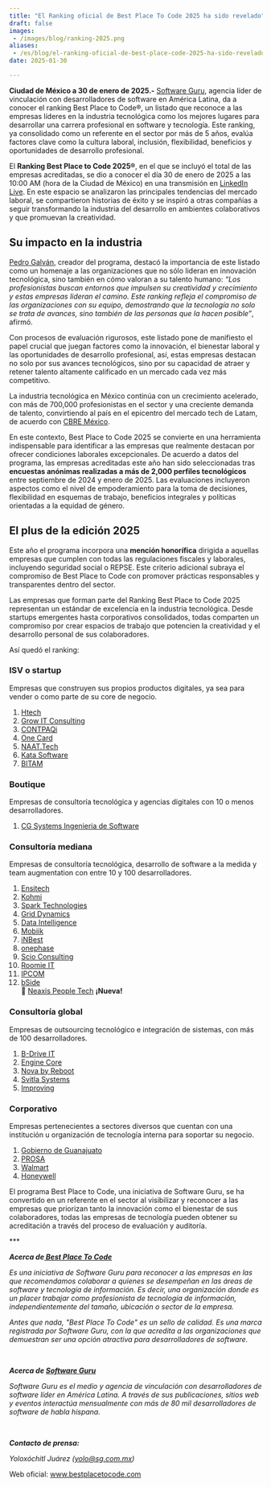 ```yaml
---
title: "El Ranking oficial de Best Place To Code 2025 ha sido revelado"
draft: false
images:
 - /images/blog/ranking-2025.png
aliases:
 - /es/blog/el-ranking-oficial-de-best-place-code-2025-ha-sido-revelado
date: 2025-01-30

---
```


<p><strong>Ciudad de México a 30 de enero de 2025.-</strong> <a href="https://sg.com.mx">Software Guru</a>, agencia líder de vinculación con desarrolladores de software en América Latina, da a conocer el ranking Best Place to Code®, un listado que reconoce a las empresas líderes en la industria tecnológica como los mejores lugares para desarrollar una carrera profesional en software y tecnología. Este ranking, ya consolidado como un referente en el sector por más de 5 años, evalúa factores clave como la cultura laboral, inclusión, flexibilidad, beneficios y oportunidades de desarrollo profesional.&nbsp;</p>

<p>El <strong>Ranking Best Place to Code 2025®</strong>, en el que se incluyó el total de las empresas acreditadas, se dio a conocer el día 30 de enero de 2025 a las 10:00 AM (hora de la Ciudad de México) en una transmisión en <a href="https://www.linkedin.com/events/7286054098783649792">LinkedIn Live</a>. En este espacio se analizaron las principales tendencias del mercado laboral, se compartieron historias de éxito y se inspiró a otras compañías a seguir transformando la industria del desarrollo en ambientes colaborativos y que promuevan la creatividad.</p>

<h2>Su impacto en la industria</h2>

<p><a href="https://www.linkedin.com/in/pedrogk/">Pedro Galván</a>, creador del programa, destacó la importancia de este listado como un homenaje a las organizaciones que no sólo lideran en innovación tecnológica, sino también en cómo valoran a su talento humano: <em>“Los profesionistas buscan entornos que impulsen su creatividad y crecimiento y estas empresas lideran el camino. Este ranking refleja el compromiso de las organizaciones con su equipo, demostrando que la tecnología no solo se trata de avances, sino también de las personas que la hacen posible”</em>, afirmó.</p>

<p>Con procesos de evaluación rigurosos, este listado pone de manifiesto el papel crucial que juegan factores como la innovación, el bienestar laboral y las oportunidades de desarrollo profesional, así, estas empresas destacan no solo por sus avances tecnológicos, sino por su capacidad de atraer y retener talento altamente calificado en un mercado cada vez más competitivo.</p>

<p>La industria tecnológica en México continúa con un crecimiento acelerado, con más de 700,000 profesionistas en el sector y una creciente demanda de talento, convirtiendo al país en el epicentro del mercado tech de Latam, de acuerdo con <a href="https://www.cbre.com.mx/press-releases/scoring-tech-talent-latam-2024">CBRE México</a>.</p>

<p>En este contexto, Best Place to Code 2025 se convierte en una herramienta indispensable para identificar a las empresas que realmente destacan por ofrecer condiciones laborales excepcionales. De acuerdo a datos del programa, las empresas acreditadas este año han sido seleccionadas tras <strong>encuestas anónimas realizadas a más de 2,000 perfiles tecnológicos</strong> entre septiembre de 2024 y enero de 2025. Las evaluaciones incluyeron aspectos como el nivel de empoderamiento para la toma de decisiones, flexibilidad en esquemas de trabajo, beneficios integrales y políticas orientadas a la equidad de género.</p>

<h2>El plus de la edición 2025</h2>

<p>Este año el programa incorpora una <strong>mención honorífica</strong> dirigida a aquellas empresas que cumplen con todas las regulaciones fiscales y laborales, incluyendo seguridad social o REPSE. Este criterio adicional subraya el compromiso de Best Place to Code con promover prácticas responsables y transparentes dentro del sector.</p>

<p>Las empresas que forman parte del Ranking Best Place to Code 2025 representan un estándar de excelencia en la industria tecnológica. Desde startups emergentes hasta corporativos consolidados, todas comparten un compromiso por crear espacios de trabajo que potencien la creatividad y el desarrollo personal de sus colaboradores.</p>

<p>Así quedó el ranking:</p>

<h3>ISV o startup</h3>

<p>Empresas que construyen sus propios productos digitales, ya sea para vender o como parte de su core de negocio.</p>

<ol>
	<li><a href="/es/company/htech">Htech</a></li>
	<li><a href="/es/company/grow-it-consulting">Grow IT Consulting</a></li>
	<li><a href="/es/company/contpaqi">CONTPAQi</a></li>
	<li><a href="/es/company/one-card">One Card</a></li>
	<li><a href="/es/company/naattech">NAAT.Tech</a></li>
	<li><a href="/es/company/kata-software">Kata Software</a></li>
	<li><a href="/es/company/bitam">BITAM</a></li>
</ol>

<h3>Boutique&nbsp;</h3>

<p>Empresas de consultoría tecnológica y agencias digitales con 10 o menos desarrolladores.</p>

<ol>
	<li><a href="/es/company/cg-systems">CG Systems Ingenieria de Software</a></li>
</ol>

<h3>Consultoría mediana</h3>

<p>Empresas de consultoría tecnológica, desarrollo de software a la medida y team augmentation con entre 10 y 100 desarrolladores.</p>

<ol>
	<li><a href="/es/company/ensitech">Ensitech</a></li>
	<li><a href="/es/company/kohmi">Kohmi</a></li>
	<li><a href="/es/company/spark-technologies">Spark Technologies</a></li>
	<li><a href="/es/company/grid-dynamics">Grid Dynamics</a></li>
	<li><a href="/es/company/data-intelligence">Data Intelligence</a></li>
	<li><a href="/es/company/mobiik">Mobiik</a></li>
	<li><a href="/es/company/inbest">iNBest</a></li>
	<li><a href="/es/company/onephase">onephase</a></li>
	<li><a href="/es/company/scio-consulting">Scio Consulting</a>&nbsp;&nbsp;&nbsp;&nbsp;</li>
	<li><a href="/es/company/roomie">Roomie IT</a></li>
	<li><a href="/es/company/ipcom">IPCOM</a></li>
	<li><a href="/es/company/bside">bSide</a></li>
🔼 <a href="/es/company/neaxis-people-tech">Neaxis People Tech</a> <strong>¡Nueva!</strong>
</ol>

<h3>Consultoría global</h3>

<p>Empresas de outsourcing tecnológico e integración de sistemas, con más de 100 desarrolladores.</p>

<ol>
	<li><a href="/es/company/b-drive-it">B-Drive IT</a></li>
	<li><a href="/es/company/engine-core">Engine Core</a></li>
	<li><a href="/es/company/nova-reboot">Nova by Reboot</a></li>
	<li><a href="/es/company/svitla-systems">Svitla Systems</a></li>
	<li><a href="/es/company/improving">Improving</a>&nbsp;</li>
</ol>

<h3>Corporativo</h3>

<p>Empresas pertenecientes a sectores diversos que cuentan con una institución u organización de tecnología interna para soportar su negocio.</p>

<ol>
	<li><a href="/es/company/gobierno-de-guanajuato">Gobierno de Guanajuato</a></li>
	<li><a href="/es/company/prosa">PROSA</a></li>
	<li><a href="/es/company/walmart-mexico">Walmart</a></li>
	<li><a href="/es/company/honeywell">Honeywell</a></li>
</ol>

<p>El programa Best Place to Code, una iniciativa de Software Guru, se ha convertido en un referente en el sector al visibilizar y reconocer a las empresas que priorizan tanto la innovación como el bienestar de sus colaboradores, todas las empresas de tecnología pueden obtener su acreditación a través del proceso de evaluación y auditoría.&nbsp;</p>

<p>***</p>

<p><strong><em>Acerca de<a href="https://bestplacetocode.com/es"> Best Place To Code</a></em></strong></p>

<p><em>Es una iniciativa de Software Guru para reconocer a las empresas en las que recomendamos colaborar a quienes se desempeñan en las áreas de software y tecnología de información. Es decir, una organización donde es un placer trabajar como profesionista de tecnología de información, independientemente del tamaño, ubicación o sector de la empresa.</em></p>

<p><em>Antes que nada, "Best Place To Code" es un sello de calidad. Es una marca registrada por Software Guru, con la que acredita a las organizaciones que demuestran ser una opción atractiva para desarrolladores de software.</em></p>

<p>&nbsp;</p>

<p><strong><em>Acerca de <a href="https://sg.com.mx">Software Guru</a></em></strong></p>

<p><em>Software Guru es el medio y agencia de vinculación con desarrolladores de software líder en América Latina. A través de sus publicaciones, sitios web y eventos interactúa mensualmente con más de 80 mil desarrolladores de software de habla hispana.</em></p>

<p>&nbsp;</p>

<p><strong><em>Contacto de prensa:</em></strong></p>

<em>Yoloxóchitl Juárez (yolo@sg.com.mx)</em>

Web oficial: www.bestplacetocode.com

